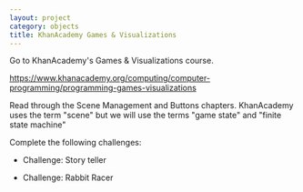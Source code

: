 ```yaml
---
layout: project
category: objects
title: KhanAcademy Games & Visualizations
---
```


Go to KhanAcademy's Games & Visualizations course.

https://www.khanacademy.org/computing/computer-programming/programming-games-visualizations

Read through the Scene Management and Buttons chapters. KhanAcademy uses the term "scene" but we will use the terms "game state" and "finite state machine"

Complete the following challenges:

  - Challenge: Story teller

  - Challenge: Rabbit Racer
